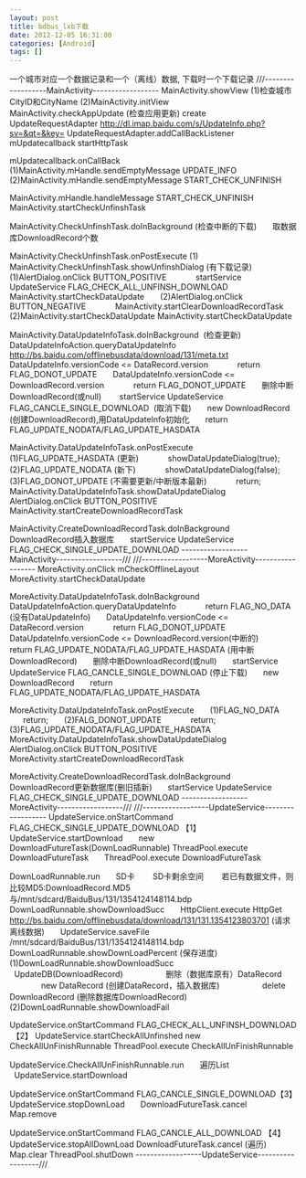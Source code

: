 ```yaml
---
layout: post
title: bdbus_lxb下载
date: 2012-12-05 16:31:00
categories: [Android]
tags: []
---
```

一个城市对应一个数据记录和一个（离线）数据, 下载时一个下载记录
///------------------MainActivity------------------
MainActivity.showView
(1)检查城市CityID和CityName
(2)MainActivity.initView
MainActivity.checkAppUpdate (检查应用更新)
create UpdateRequestAdapter http://dl.imap.baidu.com/s/UpdateInfo.php?sv=&qt=&key=
UpdateRequestAdapter.addCallBackListener mUpdatecallback
startHttpTask

mUpdatecallback.onCallBack
      (1)MainActivity.mHandle.sendEmptyMessage UPDATE_INFO
      (2)MainActivity.mHandle.sendEmptyMessage START_CHECK_UNFINISH

MainActivity.mHandle.handleMessage START_CHECK_UNFINISH
MainActivity.startCheckUnfinshTask

MainActivity.CheckUnfinshTask.doInBackground (检查中断的下载)
      取数据库DownloadRecord个数

MainActivity.CheckUnfinshTask.onPostExecute
(1) MainActivity.CheckUnfinshTask.showUnfinshDialog (有下载记录)
      (1)AlertDialog.onClick BUTTON_POSITIVE
            startService UpdateService FLAG_CHECK_ALL_UNFINSH_DOWNLOAD
            MainActivity.startCheckDataUpdate
      (2)AlertDialog.onClick BUTTON_NEGATIVE
            MainActivity.startClearDownloadRecordTask
(2)MainActivity.startCheckDataUpdate
MainActivity.startCheckDataUpdate


MainActivity.DataUpdateInfoTask.doInBackground  (检查更新)
      DataUpdateInfoAction.queryDataUpdateInfo http://bs.baidu.com/offlinebusdata/download/131/meta.txt
      DataUpdateInfo.versionCode <= DataRecord.version
            return FLAG_DONOT_UPDATE
      DataUpdateInfo.versionCode <= DownloadRecord.version
            return FLAG_DONOT_UPDATE
      删除中断DownloadRecord(或null) 
      startService UpdateService FLAG_CANCLE_SINGLE_DOWNLOAD  (取消下载)
      new DownloadRecord (创建DownloadRecord),用DataUpdateInfo初始化
      return FLAG_UPDATE_NODATA/FLAG_UPDATE_HASDATA

MainActivity.DataUpdateInfoTask.onPostExecute
      (1)FLAG_UPDATE_HASDATA (更新)
            showDataUpdateDialog(true);
      (2)FLAG_UPDATE_NODATA (新下)
            showDataUpdateDialog(false);
      (3)FLAG_DONOT_UPDATE (不需要更新/中断版本最新)
            return;
MainActivity.DataUpdateInfoTask.showDataUpdateDialog
AlertDialog.onClick BUTTON_POSITIVE
MainActivity.startCreateDownloadRecordTask

MainActivity.CreateDownloadRecordTask.doInBackground
      DownloadRecord插入数据库
      startService UpdateService FLAG_CHECK_SINGLE_UPDATE_DOWNLOAD
------------------MainActivity------------------///
///------------------MoreActivity------------------
MoreActivity.onClick mCheckOfflineLayout
MoreActivity.startCheckDataUpdate

MoreActivity.DataUpdateInfoTask.doInBackground
      DataUpdateInfoAction.queryDataUpdateInfo
            return FLAG_NO_DATA (没有DataUpdateInfo)
      DataUpdateInfo.versionCode <= DataRecord.version
            return FLAG_DONOT_UPDATE
      DataUpdateInfo.versionCode <= DownloadRecord.version(中断的)
            return FLAG_UPDATE_NODATA/FLAG_UPDATE_HASDATA (用中断DownloadRecord)
      删除中断DownloadRecord(或null)
      startService UpdateService FLAG_CANCLE_SINGLE_DOWNLOAD (停止下载)
      new DownloadRecord
      return FLAG_UPDATE_NODATA/FLAG_UPDATE_HASDATA

MoreActivity.DataUpdateInfoTask.onPostExecute
      (1)FLAG_NO_DATA 
            return;
      (2)FALG_DONOT_UPDATE
            return;
      (3)FLAG_UPDATE_NODATA/FLAG_UPDATE_HASDATA
            MoreActivity.DataUpdateInfoTask.showDataUpdateDialog
            AlertDialog.onClick BUTTON_POSITIVE
            MoreActivity.startCreateDownloadRecordTask

MoreActivity.CreateDownloadRecordTask.doInBackground
      DownloadRecord更新数据库(删旧插新)
      startService UpdateService FLAG_CHECK_SINGLE_UPDATE_DOWNLOAD
------------------MoreActivity------------------///
///------------------UpdateService------------------
UpdateService.onStartCommand FLAG_CHECK_SINGLE_UPDATE_DOWNLOAD 【1】
UpdateService.startDownload
      new DownloadFutureTask(DownLoadRunnable)
ThreadPool.execute DownloadFutureTask
      ThreadPool.execute DownloadFutureTask

DownLoadRunnable.run
      SD卡 
      SD卡剩余空间 
      若已有数据文件，则比较MD5:DownloadRecord.MD5与/mnt/sdcard/BaiduBus/131/1354124148114.bdp
            DownLoadRunnable.showDownloadSucc
      HttpClient.execute HttpGet http://bs.baidu.com/offlinebusdata/download/131/131.1354123803701 (请求离线数据)
      UpdateService.saveFile /mnt/sdcard/BaiduBus/131/1354124148114.bdp
            DownLoadRunnable.showDownLoadPercent (保存进度)
      (1)DownLoadRunnable.showDownloadSucc
            UpdateDB(DownloadRecord)
                  删除（数据库原有）DataRecord 
                  new DataRecord (创建DataRecord，插入数据库)
                  delete DownloadRecord (删除数据库DownloadRecord)
      (2)DownLoadRunnable.showDownloadFail

UpdateService.onStartCommand FLAG_CHECK_ALL_UNFINSH_DOWNLOAD 【2】
UpdateService.startCheckAllUnfinshed
new CheckAllUnFinishRunnable
ThreadPool.execute CheckAllUnFinishRunnable

UpdateService.CheckAllUnFinishRunnable.run
      遍历List<DownloadRecord> 
              UpdateService.startDownload

UpdateService.onStartCommand FLAG_CANCLE_SINGLE_DOWNLOAD【3】
UpdateService.stopDownLoad
      DownloadFutureTask.cancel
      Map.remove

UpdateService.onStartCommand FLAG_CANCLE_ALL_DOWNLOAD 【4】
UpdateService.stopAllDownLoad
DownloadFutureTask.cancel (遍历)
Map.clear
ThreadPool.shutDown
------------------UpdateService------------------///







